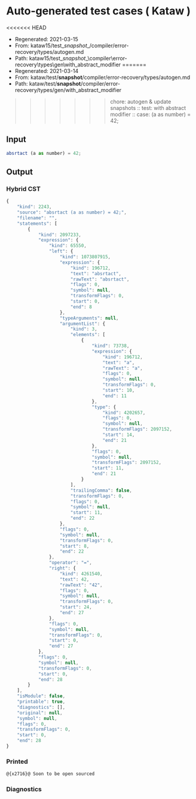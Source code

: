 # Auto-generated test cases ( Kataw )
<<<<<<< HEAD
- Regenerated: 2021-03-15
- From: kataw15/test\__snapshot__/compiler/error-recovery/types/autogen.md
- Path: kataw15/test\__snapshot__\compiler\error-recovery\types\gen\with_abstract_modifier
=======
- Regenerated: 2021-03-14
- From: kataw/test/__snapshot__/compiler/error-recovery/types/autogen.md
- Path: kataw/test/__snapshot__/compiler/error-recovery/types/gen/with_abstract_modifier
>>>>>>> chore: autogen & update snapshots
> :: test: with abstract modifier
> :: case: (a as number) = 42;
## Input

`````js
absrtact (a as number) = 42;
`````

## Output

### Hybrid CST

```javascript
{
    "kind": 2243,
    "source": "absrtact (a as number) = 42;",
    "filename": "",
    "statements": [
        {
            "kind": 2097233,
            "expression": {
                "kind": 65550,
                "left": {
                    "kind": 1073807915,
                    "expression": {
                        "kind": 196712,
                        "text": "absrtact",
                        "rawText": "absrtact",
                        "flags": 0,
                        "symbol": null,
                        "transformFlags": 0,
                        "start": 0,
                        "end": 8
                    },
                    "typeArguments": null,
                    "argumentList": {
                        "kind": 3,
                        "elements": [
                            {
                                "kind": 73738,
                                "expression": {
                                    "kind": 196712,
                                    "text": "a",
                                    "rawText": "a",
                                    "flags": 0,
                                    "symbol": null,
                                    "transformFlags": 0,
                                    "start": 10,
                                    "end": 11
                                },
                                "type": {
                                    "kind": 4202657,
                                    "flags": 0,
                                    "symbol": null,
                                    "transformFlags": 2097152,
                                    "start": 14,
                                    "end": 21
                                },
                                "flags": 0,
                                "symbol": null,
                                "transformFlags": 2097152,
                                "start": 11,
                                "end": 21
                            }
                        ],
                        "trailingComma": false,
                        "transformFlags": 0,
                        "flags": 0,
                        "symbol": null,
                        "start": 11,
                        "end": 22
                    },
                    "flags": 0,
                    "symbol": null,
                    "transformFlags": 0,
                    "start": 8,
                    "end": 22
                },
                "operator": "=",
                "right": {
                    "kind": 4261540,
                    "text": 42,
                    "rawText": "42",
                    "flags": 0,
                    "symbol": null,
                    "transformFlags": 0,
                    "start": 24,
                    "end": 27
                },
                "flags": 0,
                "symbol": null,
                "transformFlags": 0,
                "start": 0,
                "end": 27
            },
            "flags": 0,
            "symbol": null,
            "transformFlags": 0,
            "start": 0,
            "end": 28
        }
    ],
    "isModule": false,
    "printable": true,
    "diagnostics": [],
    "original": null,
    "symbol": null,
    "flags": 0,
    "transformFlags": 0,
    "start": 0,
    "end": 28
}
```

### Printed

```javascript
@{x2716}@ Soon to be open sourced
```

### Diagnostics

```javascript

```

